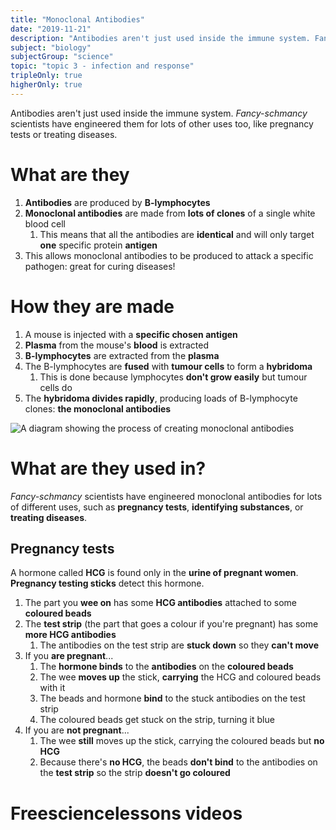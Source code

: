 ```yaml
---
title: "Monoclonal Antibodies"
date: "2019-11-21"
description: "Antibodies aren't just used inside the immune system. Fancy-schmancy scientists have engineered them for lots of other uses too, like pregnancy tests or treating diseases."
subject: "biology"
subjectGroup: "science"
topic: "topic 3 - infection and response"
tripleOnly: true
higherOnly: true
---
```


Antibodies aren't just used inside the immune system. _Fancy-schmancy_ scientists have engineered them for lots of other uses too, like pregnancy tests or treating diseases.

# What are they

1. **Antibodies** are produced by **B-lymphocytes**
2. **Monoclonal antibodies** are made from **lots of clones** of a single white blood cell
   1. This means that all the antibodies are **identical** and will only target **one** specific protein **antigen**
3. This allows monoclonal antibodies to be produced to attack a specific pathogen: great for curing diseases!

# How they are made

1. A mouse is injected with a **specific chosen antigen**
2. **Plasma** from the mouse's **blood** is extracted
3. **B-lymphocytes** are extracted from the **plasma**
4. The B-lymphocytes are **fused** with **tumour cells** to form a **hybridoma**
   1. This is done because lymphocytes **don't grow easily** but tumour cells do
5. The **hybridoma divides rapidly**, producing loads of B-lymphocyte clones: **the monoclonal antibodies**

![A diagram showing the process of creating monoclonal antibodies](articles/biology/topic-3/monoclonal-antibodies.jpg)

# What are they used in?

_Fancy-schmancy_ scientists have engineered monoclonal antibodies for lots of different uses, such as **pregnancy tests**, **identifying substances**, or **treating diseases**.

## Pregnancy tests

A hormone called **HCG** is found only in the **urine of pregnant women**. **Pregnancy testing sticks** detect this hormone.

1. The part you **wee on** has some **HCG antibodies** attached to some **coloured beads**
2. The **test strip** (the part that goes a colour if you're pregnant) has some **more HCG antibodies**
   1. The antibodies on the test strip are **stuck down** so they **can't move**
3. If you **are pregnant**...
   1. The **hormone binds** to the **antibodies** on the **coloured beads**
   2. The wee **moves up** the stick, **carrying** the HCG and coloured beads with it
   3. The beads and hormone **bind** to the stuck antibodies on the test strip
   4. The coloured beads get stuck on the strip, turning it blue
4. If you are **not pregnant**...
   1. The wee **still** moves up the stick, carrying the coloured beads but **no HCG**
   2. Because there's **no HCG**, the beads **don't bind** to the antibodies on the **test strip** so the strip **doesn't go coloured**

# Freesciencelessons videos

<YouTubeCollapses titles="[`Monoclonal antibodies`,`Uses of monoclonal antibodies`]" urls="[`https://www.youtube.com/watch?v=4AYzuejK_aM`,`https://www.youtube.com/watch?v=Bgde7orTxD8`]" />
